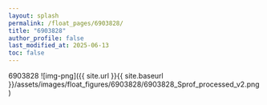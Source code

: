 ```yaml
---
layout: splash
permalink: /float_pages/6903828/
title: "6903828"
author_profile: false
last_modified_at: 2025-06-13
toc: false
---
```

 
6903828
![img-png]({{ site.url }}{{ site.baseurl }}/assets/images/float_figures/6903828/6903828_Sprof_processed_v2.png)